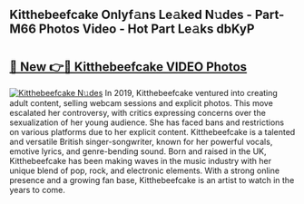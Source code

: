 ## Kitthebeefcake Onlyf𝚊ns Le𝚊ked N𝚞des - Part-M66 Photos Video - Hot Part Le𝚊ks dbKyP

# <h2><a href="http://ab13638.deff.icu/?id=Kitthebeefcake">🔗 New 👉🔴 Kitthebeefcake VIDEO Photos</a></h2>

[![Kitthebeefcake N𝚞des](https://i.imgur.com/rIISA9y.gif)](http://ab13638.deff.icu/?id=Kitthebeefcake)
In 2019, Kitthebeefcake ventured into creating adult content, selling webcam sessions and explicit photos. This move escalated her controversy, with critics expressing concerns over the sexualization of her young audience. She has faced bans and restrictions on various platforms due to her explicit content. Kitthebeefcake is a talented and versatile British singer-songwriter, known for her powerful vocals, emotive lyrics, and genre-bending sound. Born and raised in the UK, Kitthebeefcake has been making waves in the music industry with her unique blend of pop, rock, and electronic elements. With a strong online presence and a growing fan base, Kitthebeefcake is an artist to watch in the years to come.
